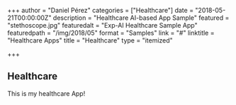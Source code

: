 +++
author = "Daniel Pérez"
categories = ["Healthcare"]
date = "2018-05-21T00:00:00Z"
description = "Healthcare AI-based App Sample"
featured = "stethoscope.jpg"
featuredalt = "Exp-AI Healthcare Sample App"
featuredpath = "/img/2018/05"
format = "Samples"
link = "#"
linktitle = "Healthcare Apps"
title = "Healthcare"
type = "itemized"

+++
## Healthcare

This is my healthcare App!
